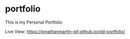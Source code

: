 # portfolio
This is my Personal Portfolio

Live View: https://jonathanmartin-gif.github.io/old-portfolio/

